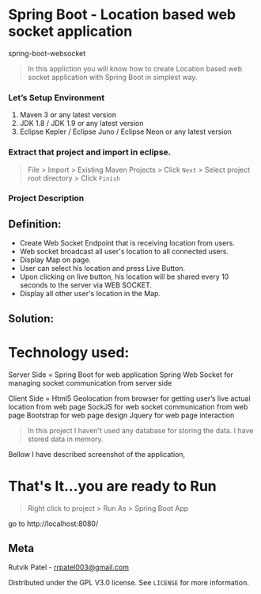 # Spring Boot - Location based web socket application
spring-boot-websocket

> In this appliction you will know how to create Location based web socket application with Spring Boot in simplest way.

### Let’s Setup Environment

1. Maven 3 or any latest version
2. JDK 1.8 / JDK 1.9 or any latest version
3. Eclipse Kepler / Eclipse Juno / Eclipse Neon or any latest version

### Extract that project and import in eclipse.

> File > Import > Existing Maven Projects > Click ``Next`` > Select project root directory > Click ``Finish``



### Project Description

## Definition: 
-	Create Web Socket Endpoint that is receiving location from users.
-	Web socket broadcast all user's location to all connected users.
-	Display Map on page.
-	User can select his location and press Live Button.
-	Upon clicking on live button, his location will be shared every 10 seconds to the server via WEB SOCKET.
-	Display all other user's location in the Map.

## Solution: 

# Technology used: 
Server Side = 	Spring Boot for web application
                Spring Web Socket for managing socket communication from server side

Client Side = 	Html5 Geolocation from browser for getting user’s live actual location from web page
		            SockJS for web socket communication from web page
		            Bootstrap for web page design
		            Jquery for web page interaction

> In this project I haven’t used any database for storing the data. I have stored data in memory.

Bellow I have described screenshot of the application,


# That's It...you are ready to Run

> Right click to project > Run As > Spring Boot App

go to http://localhost:8080/


## Meta

Rutvik Patel - rrpatel003@gmail.com

Distributed under the GPL V3.0 license. See ``LICENSE`` for more information.
